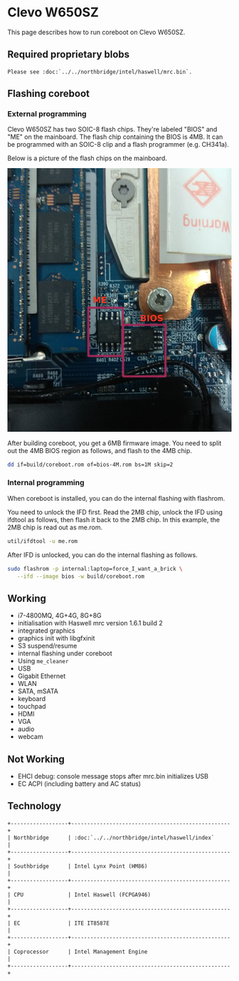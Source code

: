 # Clevo W650SZ

This page describes how to run coreboot on Clevo W650SZ.

## Required proprietary blobs

```eval_rst
Please see :doc:`../../northbridge/intel/haswell/mrc.bin`.
```

## Flashing coreboot

### External programming

Clevo W650SZ has two SOIC-8 flash chips. They're labeled "BIOS" and "ME"
on the mainboard. The flash chip containing the BIOS is 4MB. It can be
programmed with an SOIC-8 clip and a flash programmer (e.g. CH341a).

Below is a picture of the flash chips on the mainboard.

![W650SZ flash chips](w650sz_flash_chips.jpg)

After building coreboot, you get a 6MB firmware image. You need to split
out the 4MB BIOS region as follows, and flash to the 4MB chip.

```bash
dd if=build/coreboot.rom of=bios-4M.rom bs=1M skip=2
```

### Internal programming

When coreboot is installed, you can do the internal flashing with flashrom.

You need to unlock the IFD first. Read the 2MB chip, unlock the IFD using
ifdtool as follows, then flash it back to the 2MB chip. In this example,
the 2MB chip is read out as me.rom.

```bash
util/ifdtool -u me.rom
```

After IFD is unlocked, you can do the internal flashing as follows.

```bash
sudo flashrom -p internal:laptop=force_I_want_a_brick \
   --ifd --image bios -w build/coreboot.rom
```

## Working

- i7-4800MQ, 4G+4G, 8G+8G
- initialisation with Haswell mrc version 1.6.1 build 2
- integrated graphics
- graphics init with libgfxinit
- S3 suspend/resume
- internal flashing under coreboot
- Using `me_cleaner`
- USB
- Gigabit Ethernet
- WLAN
- SATA, mSATA
- keyboard
- touchpad
- HDMI
- VGA
- audio
- webcam

## Not Working

- EHCI debug: console message stops after mrc.bin initializes USB
- EC ACPI (including battery and AC status)

## Technology

```eval_rst
+------------------+--------------------------------------------------+
| Northbridge      | :doc:`../../northbridge/intel/haswell/index`     |
+------------------+--------------------------------------------------+
| Southbridge      | Intel Lynx Point (HM86)                          |
+------------------+--------------------------------------------------+
| CPU              | Intel Haswell (FCPGA946)                         |
+------------------+--------------------------------------------------+
| EC               | ITE IT8587E                                      |
+------------------+--------------------------------------------------+
| Coprocessor      | Intel Management Engine                          |
+------------------+--------------------------------------------------+
```

